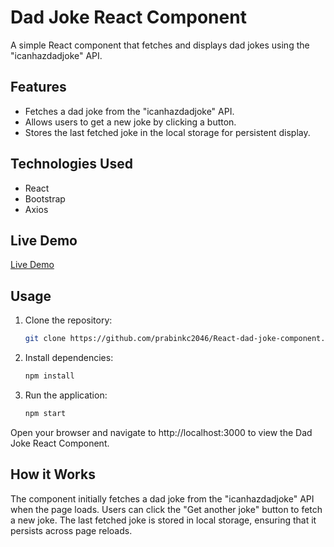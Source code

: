 # Dad Joke React Component

A simple React component that fetches and displays dad jokes using the "icanhazdadjoke" API.

## Features

- Fetches a dad joke from the "icanhazdadjoke" API.
- Allows users to get a new joke by clicking a button.
- Stores the last fetched joke in the local storage for persistent display.

## Technologies Used

- React
- Bootstrap
- Axios

## Live Demo

[Live Demo](https://youtu.be/JzrvqQ1Fqq4)

## Usage

1. Clone the repository:

   ```bash
   git clone https://github.com/prabinkc2046/React-dad-joke-component.git

2. Install dependencies:

	```bash	
	npm install

3. Run the application:

	````bash
	npm start

Open your browser and navigate to http://localhost:3000 to view the Dad Joke React Component.

## How it Works
The component initially fetches a dad joke from the "icanhazdadjoke" API when the page loads.
Users can click the "Get another joke" button to fetch a new joke.
The last fetched joke is stored in local storage, ensuring that it persists across page reloads.

